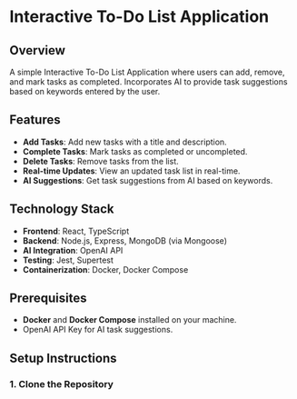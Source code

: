 # Interactive To-Do List Application

## Overview

A simple Interactive To-Do List Application where users can add, remove, and mark tasks as completed. Incorporates AI to provide task suggestions based on keywords entered by the user.

## Features

- **Add Tasks**: Add new tasks with a title and description.
- **Complete Tasks**: Mark tasks as completed or uncompleted.
- **Delete Tasks**: Remove tasks from the list.
- **Real-time Updates**: View an updated task list in real-time.
- **AI Suggestions**: Get task suggestions from AI based on keywords.

## Technology Stack

- **Frontend**: React, TypeScript
- **Backend**: Node.js, Express, MongoDB (via Mongoose)
- **AI Integration**: OpenAI API
- **Testing**: Jest, Supertest
- **Containerization**: Docker, Docker Compose

## Prerequisites

- **Docker** and **Docker Compose** installed on your machine.
- OpenAI API Key for AI task suggestions.

## Setup Instructions

### 1. Clone the Repository 

<!-- Install docker if not installed -->
<!-- Run docker compose up --build -d -->
<!-- Run prisma generate -->
<!-- Start Dev server  -->